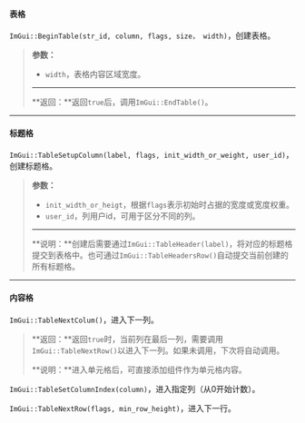 #### 表格

`ImGui::BeginTable(str_id, column, flags, size， width)`，创建表格。

>   **参数：**
>
>   *   `width`，表格内容区域宽度。
>
>   ---
>
>   **返回：**返回`true`后，调用`ImGui::EndTable()`。

---

#### 标题格

`ImGui::TableSetupColumn(label, flags, init_width_or_weight, user_id)`，创建标题格。

>   **参数：**
>
>   *   `init_width_or_heigt`，根据`flags`表示初始时占据的宽度或宽度权重。
>   *   `user_id`，列用户id，可用于区分不同的列。
>
>   ---
>
>   **说明：**创建后需要通过`ImGui::TableHeader(label)`，将对应的标题格提交到表格中。也可通过`ImGui::TableHeadersRow()`自动提交当前创建的所有标题格。

---

#### 内容格

`ImGui::TableNextColum()`，进入下一列。

>   **返回：**返回`true`时，当前列在最后一列，需要调用`ImGui::TableNextRow()`以进入下一列。如果未调用，下次将自动调用。
>
>   **说明：**进入单元格后，可直接添加组件作为单元格内容。

`ImGui::TableSetColumnIndex(column)`，进入指定列（从0开始计数）。

`ImGui::TableNextRow(flags, min_row_height)`，进入下一行。